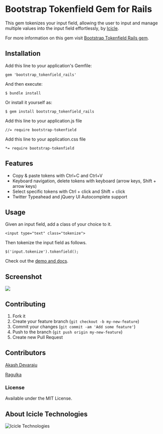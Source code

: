 # Bootstrap Tokenfield Gem for Rails

This gem tokenizes your input field, allowing the user to input and manage multiple values into the input field effortlessly, by [Icicle](http://www.icicletech.com).

For more information on this gem visit [Bootstrap Tokenfield Rails gem](http://www.icicletech.com/open-source-software/bootstrap-tokenfield-rails).

## Installation


Add this line to your application's Gemfile:

    gem 'bootstrap_tokenfield_rails'


And then execute:

    $ bundle install

Or install it yourself as:

    $ gem install bootstrap_tokenfield_rails

Add this line to your application.js file

    //= require bootstrap-tokenfield

Add this line to your application.css file

    *= require bootstrap-tokenfield

## Features

* Copy & paste tokens with Ctrl+C and Ctrl+V
* Keyboard navigation, delete tokens with keyboard (arrow keys, Shift + arrow keys)
* Select specific tokens with Ctrl + click and Shift + click
* Twitter Typeahead and jQuery UI Autocomplete support

## Usage

Given an input field, add a class of your choice to it.

    <input type="text" class="tokenize">

Then tokenize the input field as follows.

    $('input.tokenize').tokenfield();

Check out the [demo and docs](http://sliptree.github.io/bootstrap-tokenfield/).

## Screenshot

![](http://i.imgur.com/eRvIWIy.png)

## Contributing

1. Fork it
2. Create your feature branch (`git checkout -b my-new-feature`)
3. Commit your changes (`git commit -am 'Add some feature'`)
4. Push to the branch (`git push origin my-new-feature`)
5. Create new Pull Request

## Contributors

[Akash Devaraju](https://github.com/akashdevaraju)

[Ragulka](https://github.com/ragulka)
### License

Available under the MIT License.

## About Icicle Technologies

![Icicle Technologies](https://cdn2.icicletech.com/assets/icicle-698e4eaeca5518499068468bc3ba5680.png)
